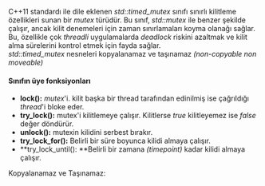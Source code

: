 C++11 standardı ile dile eklenen _std::timed_mutex_ sınıfı sınırlı kilitleme özellikleri sunan bir _mutex_ türüdür. 
Bu sınıf, _std::mutex_ ile benzer şekilde çalışır, ancak kilit denemeleri için zaman sınırlamaları koyma olanağı sağlar. 
Bu, özellikle çok _threadli_ uygulamalarda _deadlock_ riskini azaltmak ve kilit alma sürelerini kontrol etmek için fayda sağlar. <br>
_std::timed_mutex_ nesneleri kopyalanamaz ve taşınamaz _(non-copyable non moveable)_

#### Sınıfın üye fonksiyonları 
- **lock():** _mutex_'i. kilit başka bir thread tarafından edinilmiş ise çağrıldığı _thread_'i bloke eder.
- **try_lock():** mutex'i kilitlemeye çalışır. Kilitlerse _true_ kilitleyemez ise _false_ değer döndürür.
- **unlock():** mutexin kilidini serbest bırakır.
- **try_lock_for():** Belirli bir süre boyunca kilidi almaya çalışır.
- **try_lock_until(): **Belirli bir zamana _(timepoint)_ kadar kilidi almaya çalışır.


Kopyalanamaz ve Taşınamaz:
